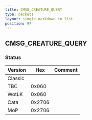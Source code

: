 ```yaml
---
title: CMSG_CREATURE_QUERY
type: packets
layout: single_markdown_in_list
position: 97
---
```


## CMSG_CREATURE_QUERY

### Status

Version    | Hex        | Comment
---------- | ---------- | ---------- 
Classic    |            |
TBC        | 0x060      | 
WotLK      | 0x060      | 
Cata       | 0x2706     | 
MoP        | 0x2706     | 